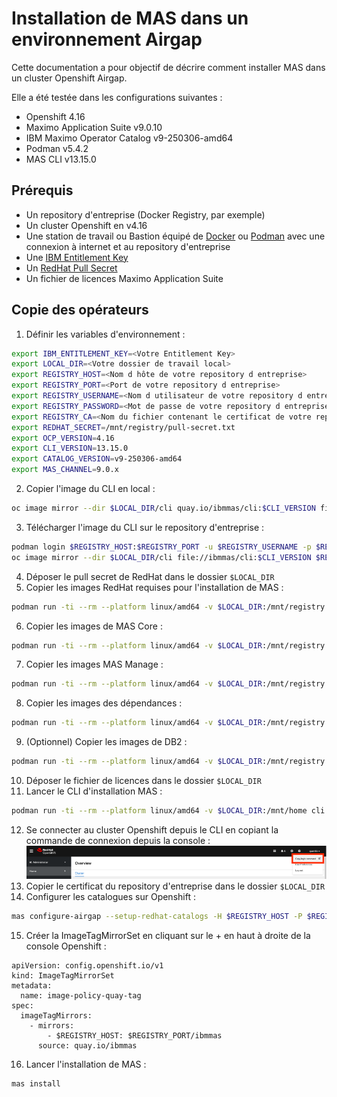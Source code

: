 # Installation de MAS dans un environnement Airgap

Cette documentation a pour objectif de décrire comment installer MAS dans un cluster Openshift Airgap.

Elle a été testée dans les configurations suivantes :
- Openshift 4.16
- Maximo Application Suite v9.0.10
- IBM Maximo Operator Catalog v9-250306-amd64
- Podman v5.4.2
- MAS CLI v13.15.0

## Prérequis
- Un repository d'entreprise (Docker Registry, par exemple)
- Un cluster Openshift en v4.16
- Une station de travail ou Bastion équipé de [Docker](https://www.docker.com/products/docker-desktop/) ou [Podman](https://podman-desktop.io/) avec une connexion à internet et au repository d'entreprise
- Une [IBM Entitlement Key](https://myibm.ibm.com/products-services/containerlibrary)
- Un [RedHat Pull Secret](https://console.redhat.com/openshift/install/pull-secret)
- Un fichier de licences Maximo Application Suite

## Copie des opérateurs
1. Définir les variables d'environnement :
```bash
export IBM_ENTITLEMENT_KEY=<Votre Entitlement Key>
export LOCAL_DIR=<Votre dossier de travail local>
export REGISTRY_HOST=<Nom d hôte de votre repository d entreprise>
export REGISTRY_PORT=<Port de votre repository d entreprise>
export REGISTRY_USERNAME=<Nom d utilisateur de votre repository d entreprise>
export REGISTRY_PASSWORD=<Mot de passe de votre repository d entreprise>
export REGISTRY_CA=<Nom du fichier contenant le certificat de votre repository d entreprise>
export REDHAT_SECRET=/mnt/registry/pull-secret.txt
export OCP_VERSION=4.16
export CLI_VERSION=13.15.0
export CATALOG_VERSION=v9-250306-amd64
export MAS_CHANNEL=9.0.x
```
2. Copier l'image du CLI en local :
```bash
oc image mirror --dir $LOCAL_DIR/cli quay.io/ibmmas/cli:$CLI_VERSION file://ibmmas/cli:$CLI_VERSION
```
3. Télécharger l'image du CLI sur le repository d'entreprise :
```bash
podman login $REGISTRY_HOST:$REGISTRY_PORT -u $REGISTRY_USERNAME -p $REGISTRY_PASSWORD
oc image mirror --dir $LOCAL_DIR/cli file://ibmmas/cli:$CLI_VERSION $REGISTRY_HOST:$REGISTRY_PORT/ibmmas/cli:$CLI_VERSION
```
4. Déposer le pull secret de RedHat dans le dossier `$LOCAL_DIR`
5. Copier les images RedHat requises pour l'installation de MAS :
```bash
podman run -ti --rm --platform linux/amd64 -v $LOCAL_DIR:/mnt/registry quay.io/ibmmas/cli:$CLI_VERSION mas mirror-redhat-images --mode direct --dir /mnt/registry/redhat -H $REGISTRY_HOST -P $REGISTRY_PORT -u $REGISTRY_USERNAME -p $REGISTRY_PASSWORD --pullsecret $REDHAT_SECRET --mirror-operators --release $OCP_VERSION --no-confirm
```
6. Copier les images de MAS Core :
```bash
podman run -ti --rm --platform linux/amd64 -v $LOCAL_DIR:/mnt/registry quay.io/ibmmas/cli:$CLI_VERSION mas mirror-images -m direct -d /mnt/registry/core -H $REGISTRY_HOST -P $REGISTRY_PORT -u $REGISTRY_USERNAME -p $REGISTRY_PASSWORD -c $CATALOG_VERSION -C $MAS_CHANNEL --mirror-catalog --mirror-core --ibm-entitlement $IBM_ENTITLEMENT_KEY
```
7. Copier les images MAS Manage :
```bash
podman run -ti --rm --platform linux/amd64 -v $LOCAL_DIR:/mnt/registry quay.io/ibmmas/cli:$CLI_VERSION mas mirror-images -m direct -d /mnt/registry/apps -H $REGISTRY_HOST -P $REGISTRY_PORT -u $REGISTRY_USERNAME -p $REGISTRY_PASSWORD -c $CATALOG_VERSION -C $MAS_CHANNEL --mirror-manage --ibm-entitlement $IBM_ENTITLEMENT_KEY
```
8. Copier les images des dépendances :
```bash
podman run -ti --rm --platform linux/amd64 -v $LOCAL_DIR:/mnt/registry quay.io/ibmmas/cli:$CLI_VERSION mas mirror-images -m direct -d /mnt/registry/others -H $REGISTRY_HOST -P $REGISTRY_PORT -u $REGISTRY_USERNAME -p $REGISTRY_PASSWORD -c $CATALOG_VERSION -C $MAS_CHANNEL --mirror-mongo --mirror-tsm --mirror-sls --mirror-cfs --ibm-entitlement $IBM_ENTITLEMENT_KEY 
```
9. (Optionnel) Copier les images de DB2 :
```bash
podman run -ti --rm --platform linux/amd64 -v $LOCAL_DIR:/mnt/registry quay.io/ibmmas/cli:$CLI_VERSION mas mirror-images -m direct -d /mnt/registry/others -H $REGISTRY_HOST -P $REGISTRY_PORT -u $REGISTRY_USERNAME -p $REGISTRY_PASSWORD -c $CATALOG_VERSION -C $MAS_CHANNEL --mirror-db2 --ibm-entitlement $IBM_ENTITLEMENT_KEY
```
10. Déposer le fichier de licences dans le dossier `$LOCAL_DIR`
11. Lancer le CLI d'installation MAS :
```bash
podman run -ti --rm --platform linux/amd64 -v $LOCAL_DIR:/mnt/home cli:$CLI_VERSION
```
12.	Se connecter au cluster Openshift depuis le CLI en copiant la commande de connexion depuis la console :
![login_cmd.png](img/login_cmd.png)
13. Copier le certificat du repository d'entreprise dans le dossier `$LOCAL_DIR`
14. Configurer les catalogues sur Openshift :
```bash
mas configure-airgap --setup-redhat-catalogs -H $REGISTRY_HOST -P $REGISTRY_PORT -u $REGISTRY_USERNAME -p $REGISTRY_PASSWORD --ca-file /mnt/home/$REGISTRY_CA --no-confirm
```
15. Créer la ImageTagMirrorSet en cliquant sur le + en haut à droite de la console Openshift :
```
apiVersion: config.openshift.io/v1
kind: ImageTagMirrorSet
metadata:
  name: image-policy-quay-tag
spec:
  imageTagMirrors:
    - mirrors:
        - $REGISTRY_HOST: $REGISTRY_PORT/ibmmas
      source: quay.io/ibmmas
```
16. Lancer l'installation de MAS :
```bash
mas install
```